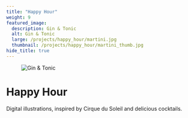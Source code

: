 ```yaml
---
title: "Happy Hour"
weight: 9
featured_image:
  description: Gin & Tonic
  alt: Gin & Tonic
  large: /projects/happy_hour/martini.jpg
  thumbnail: /projects/happy_hour/martini_thumb.jpg
hide_title: true
---
```


<figure>
  <img src="{{ site.baseurl }}/images/projects/happy_hour/gin_tonic.jpg" alt="Gin & Tonic">
</figure>

# Happy Hour

Digital illustrations, inspired by Cirque du Soleil and delicious cocktails.